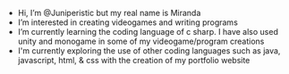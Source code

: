 - Hi, I’m @Juniperistic but my real name is Miranda 
- I’m interested in creating videogames and writing programs
- I’m currently learning the coding language of c sharp. I have also used unity and monogame in some of my videogame/program creations
- I'm currently exploring the use of other coding languages such as java, javascript, html, & css with the creation of my portfolio website

<!---
Juniperistic/Juniperistic is a ✨ special ✨ repository because its `README.md` (this file) appears on your GitHub profile.
You can click the Preview link to take a look at your changes.
--->
